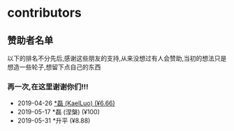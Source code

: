 # contributors

## 赞助者名单

以下的排名不分先后,感谢这些朋友的支持,从来没想过有人会赞助,当初的想法只是想造一些轮子,想留下点自己的东西

### 再一次,在这里谢谢你们!!!

- 2019-04-26 [*磊 (KaelLuo) (¥6.66)](http://github.com/KaelLuo)
- 2019-05-17 *磊 (涅槃) (¥100)
- 2019-05-31 *升平 (¥8.88)
